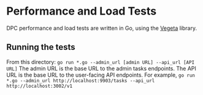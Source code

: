 # Performance and Load Tests

DPC performance and load tests are written in Go, using the [Vegeta](https://github.com/tsenart/vegeta) library.

## Running the tests

From this directory: `go run *.go --admin_url [admin URL] --api_url [API URL]` The admin URL is the base URL to the admin tasks endpoints. The API URL is the base URL to the user-facing API endpoints. For example, `go run *.go --admin_url http://localhost:9903/tasks --api_url http://localhost:3002/v1`
